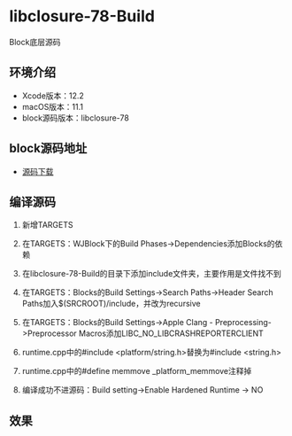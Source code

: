 # libclosure-78-Build
Block底层源码


## 环境介绍

* Xcode版本：12.2
* macOS版本：11.1
* block源码版本：libclosure-78

## block源码地址

* [源码下载](https://opensource.apple.com/release/macos-111.html)


## 编译源码

1. 新增TARGETS


2. 在TARGETS：WJBlock下的Build Phases->Dependencies添加Blocks的依赖

3. 在libclosure-78-Build的目录下添加include文件夹，主要作用是文件找不到

4. 在TARGETS：Blocks的Build Settings->Search Paths->Header Search Paths加入$(SRCROOT)/include，并改为recursive

5. 在TARGETS：Blocks的Build Settings->Apple Clang - Preprocessing->Preprocessor Macros添加LIBC_NO_LIBCRASHREPORTERCLIENT

6. runtime.cpp中的#include <platform/string.h>替换为#include <string.h>

7. runtime.cpp中的#define memmove _platform_memmove注释掉

8. 编译成功不进源码：Build setting->Enable Hardened Runtime -> NO


## 效果


